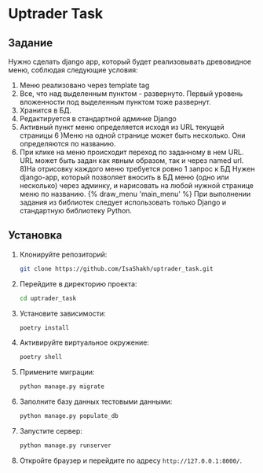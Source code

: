 # Uptrader Task
## Задание
Нужно сделать django app, который будет реализовывать древовидное меню, соблюдая следующие условия:
1) Меню реализовано через template tag
2) Все, что над выделенным пунктом - развернуто. Первый уровень вложенности под выделенным пунктом тоже развернут.
3) Хранится в БД.
4) Редактируется в стандартной админке Django
5) Активный пункт меню определяется исходя из URL текущей страницы
6 )Меню на одной странице может быть несколько. Они определяются по названию.
7) При клике на меню происходит переход по заданному в нем URL. URL может быть задан как явным образом, так и через named url.
8)На отрисовку каждого меню требуется ровно 1 запрос к БД
 Нужен django-app, который позволяет вносить в БД меню (одно или несколько) через админку, и нарисовать на любой нужной странице меню по названию.
 {% draw_menu 'main_menu' %}
 При выполнении задания из библиотек следует использовать только Django и стандартную библиотеку Python.

## Установка
1. Клонируйте репозиторий:
    ```bash
    git clone https://github.com/IsaShakh/uptrader_task.git
    ```

2. Перейдите в директорию проекта:
    ```bash
    cd uptrader_task
    ```

3. Установите зависимости:
    ```bash
    poetry install
    ```

4. Активируйте виртуальное окружение:
    ```bash
    poetry shell
    ```

5. Примените миграции:
    ```bash
    python manage.py migrate
    ```

6. Заполните базу данных тестовыми данными:
    ```bash
    python manage.py populate_db
    ```

7. Запустите сервер:
    ```bash
    python manage.py runserver
    ```

8. Откройте браузер и перейдите по адресу `http://127.0.0.1:8000/`.
